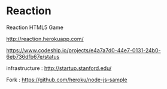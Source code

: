 Reaction
========

Reaction HTML5 Game

http://reaction.herokuapp.com/

https://www.codeship.io/projects/e4a7a7d0-44e7-0131-24b0-6eb736dfb67e/status

infrastructure : http://startup.stanford.edu/

Fork : https://github.com/heroku/node-js-sample
